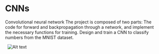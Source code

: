 # CNNs
Convolutional neural network
The project is composed of two parts:
   The code for forward and backpropagation through a network, and implement the necessary functions for training.
   Design and train a CNN to classify numbers from the MNIST dataset.
   
   
![Alt text](/relative/path/to/img.jpg?raw=true "Optional Title")
